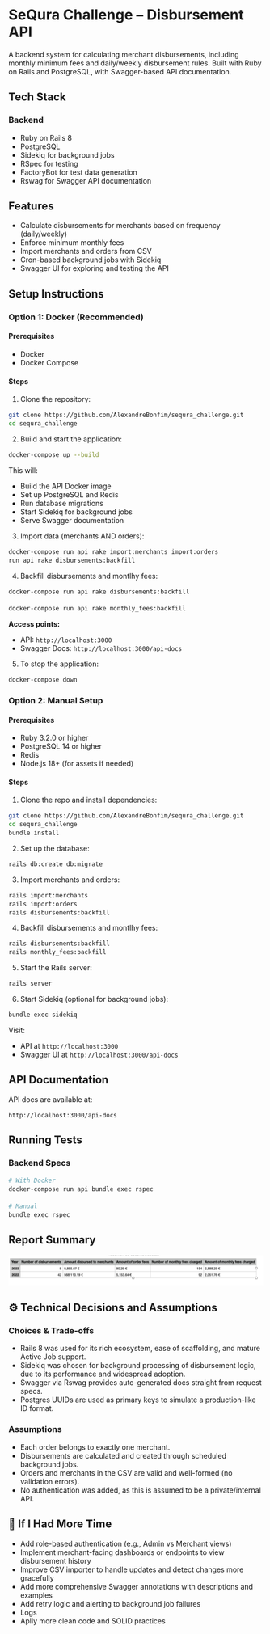 # SeQura Challenge – Disbursement API

A backend system for calculating merchant disbursements, including monthly minimum fees and daily/weekly disbursement rules. Built with Ruby on Rails and PostgreSQL, with Swagger-based API documentation.

## Tech Stack

### Backend
- Ruby on Rails 8
- PostgreSQL
- Sidekiq for background jobs
- RSpec for testing
- FactoryBot for test data generation
- Rswag for Swagger API documentation

## Features

- Calculate disbursements for merchants based on frequency (daily/weekly)
- Enforce minimum monthly fees
- Import merchants and orders from CSV
- Cron-based background jobs with Sidekiq
- Swagger UI for exploring and testing the API

## Setup Instructions

### Option 1: Docker (Recommended)

#### Prerequisites
- Docker
- Docker Compose

#### Steps

1. Clone the repository:
```bash
git clone https://github.com/AlexandreBonfim/sequra_challenge.git
cd sequra_challenge
```

2. Build and start the application:
```bash
docker-compose up --build
```

This will:
- Build the API Docker image
- Set up PostgreSQL and Redis
- Run database migrations
- Start Sidekiq for background jobs
- Serve Swagger documentation

3. Import data (merchants AND orders):
```bash
docker-compose run api rake import:merchants import:orders
run api rake disbursements:backfill
```

4. Backfill disbursements and montlhy fees:
```bash
docker-compose run api rake disbursements:backfill

docker-compose run api rake monthly_fees:backfill
```
**Access points:**
- API: `http://localhost:3000`
- Swagger Docs: `http://localhost:3000/api-docs`

5. To stop the application:
```bash
docker-compose down
```

### Option 2: Manual Setup

#### Prerequisites
- Ruby 3.2.0 or higher
- PostgreSQL 14 or higher
- Redis
- Node.js 18+ (for assets if needed)

#### Steps

1. Clone the repo and install dependencies:
```bash
git clone https://github.com/AlexandreBonfim/sequra_challenge.git
cd sequra_challenge
bundle install
```

2. Set up the database:
```bash
rails db:create db:migrate
```

3. Import merchants and orders:
```bash
rails import:merchants
rails import:orders
rails disbursements:backfill
```

4. Backfill disbursements and montlhy fees:
```bash
rails disbursements:backfill
rails monthly_fees:backfill
```

5. Start the Rails server:
```bash
rails server
```

6. Start Sidekiq (optional for background jobs):
```bash
bundle exec sidekiq
```

Visit:
- API at `http://localhost:3000`
- Swagger UI at `http://localhost:3000/api-docs`

## API Documentation

API docs are available at:

```
http://localhost:3000/api-docs
```

## Running Tests

### Backend Specs
```bash
# With Docker
docker-compose run api bundle exec rspec

# Manual
bundle exec rspec
```

## Report Summary
![Logo](public/summary.png)

## ⚙️ Technical Decisions and Assumptions
### Choices & Trade-offs
- Rails 8 was used for its rich ecosystem, ease of scaffolding, and mature Active Job support.
- Sidekiq was chosen for background processing of disbursement logic, due to its performance and widespread adoption.
- Swagger via Rswag provides auto-generated docs straight from request specs.
- Postgres UUIDs are used as primary keys to simulate a production-like ID format.

### Assumptions
- Each order belongs to exactly one merchant.
- Disbursements are calculated and created through scheduled background jobs.
- Orders and merchants in the CSV are valid and well-formed (no validation errors).
- No authentication was added, as this is assumed to be a private/internal API.

## 🚀 If I Had More Time
- Add role-based authentication (e.g., Admin vs Merchant views)
- Implement merchant-facing dashboards or endpoints to view disbursement history
- Improve CSV importer to handle updates and detect changes more gracefully
- Add more comprehensive Swagger annotations with descriptions and examples
- Add retry logic and alerting to background job failures
- Logs
- Aplly more clean code and SOLID practices

